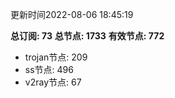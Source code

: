 更新时间2022-08-06 18:45:19

**总订阅: 73**
**总节点: 1733**
**有效节点: 772**
- trojan节点: 209
- ss节点: 496
- v2ray节点: 67
